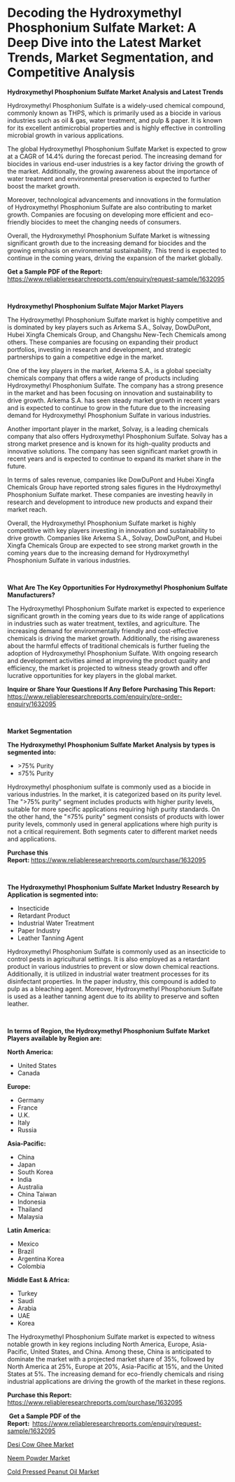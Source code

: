 <p><h1>Decoding the Hydroxymethyl Phosphonium Sulfate Market: A Deep Dive into the Latest Market Trends, Market Segmentation, and Competitive Analysis</h1></p><p><strong>Hydroxymethyl Phosphonium Sulfate Market Analysis and Latest Trends</strong></p>
<p><p>Hydroxymethyl Phosphonium Sulfate is a widely-used chemical compound, commonly known as THPS, which is primarily used as a biocide in various industries such as oil & gas, water treatment, and pulp & paper. It is known for its excellent antimicrobial properties and is highly effective in controlling microbial growth in various applications.</p><p>The global Hydroxymethyl Phosphonium Sulfate Market is expected to grow at a CAGR of 14.4% during the forecast period. The increasing demand for biocides in various end-user industries is a key factor driving the growth of the market. Additionally, the growing awareness about the importance of water treatment and environmental preservation is expected to further boost the market growth.</p><p>Moreover, technological advancements and innovations in the formulation of Hydroxymethyl Phosphonium Sulfate are also contributing to market growth. Companies are focusing on developing more efficient and eco-friendly biocides to meet the changing needs of consumers.</p><p>Overall, the Hydroxymethyl Phosphonium Sulfate Market is witnessing significant growth due to the increasing demand for biocides and the growing emphasis on environmental sustainability. This trend is expected to continue in the coming years, driving the expansion of the market globally.</p></p>
<p><strong>Get a Sample PDF of the Report:&nbsp;</strong> <a href="https://www.reliableresearchreports.com/enquiry/request-sample/1632095">https://www.reliableresearchreports.com/enquiry/request-sample/1632095</a></p>
<p>&nbsp;</p>
<p><strong>Hydroxymethyl Phosphonium Sulfate Major Market Players</strong></p>
<p><p>The Hydroxymethyl Phosphonium Sulfate market is highly competitive and is dominated by key players such as Arkema S.A., Solvay, DowDuPont, Hubei Xingfa Chemicals Group, and Changshu New-Tech Chemicals among others. These companies are focusing on expanding their product portfolios, investing in research and development, and strategic partnerships to gain a competitive edge in the market.</p><p>One of the key players in the market, Arkema S.A., is a global specialty chemicals company that offers a wide range of products including Hydroxymethyl Phosphonium Sulfate. The company has a strong presence in the market and has been focusing on innovation and sustainability to drive growth. Arkema S.A. has seen steady market growth in recent years and is expected to continue to grow in the future due to the increasing demand for Hydroxymethyl Phosphonium Sulfate in various industries.</p><p>Another important player in the market, Solvay, is a leading chemicals company that also offers Hydroxymethyl Phosphonium Sulfate. Solvay has a strong market presence and is known for its high-quality products and innovative solutions. The company has seen significant market growth in recent years and is expected to continue to expand its market share in the future.</p><p>In terms of sales revenue, companies like DowDuPont and Hubei Xingfa Chemicals Group have reported strong sales figures in the Hydroxymethyl Phosphonium Sulfate market. These companies are investing heavily in research and development to introduce new products and expand their market reach.</p><p>Overall, the Hydroxymethyl Phosphonium Sulfate market is highly competitive with key players investing in innovation and sustainability to drive growth. Companies like Arkema S.A., Solvay, DowDuPont, and Hubei Xingfa Chemicals Group are expected to see strong market growth in the coming years due to the increasing demand for Hydroxymethyl Phosphonium Sulfate in various industries.</p></p>
<p>&nbsp;</p>
<p><strong>What Are The Key Opportunities For Hydroxymethyl Phosphonium Sulfate Manufacturers?</strong></p>
<p><p>The Hydroxymethyl Phosphonium Sulfate market is expected to experience significant growth in the coming years due to its wide range of applications in industries such as water treatment, textiles, and agriculture. The increasing demand for environmentally friendly and cost-effective chemicals is driving the market growth. Additionally, the rising awareness about the harmful effects of traditional chemicals is further fueling the adoption of Hydroxymethyl Phosphonium Sulfate. With ongoing research and development activities aimed at improving the product quality and efficiency, the market is projected to witness steady growth and offer lucrative opportunities for key players in the global market.</p></p>
<p><strong>Inquire or Share Your Questions If Any Before Purchasing This Report:</strong> <a href="https://www.reliableresearchreports.com/enquiry/pre-order-enquiry/1632095">https://www.reliableresearchreports.com/enquiry/pre-order-enquiry/1632095</a></p>
<p>&nbsp;</p>
<p><strong>Market Segmentation</strong></p>
<p><strong>The Hydroxymethyl Phosphonium Sulfate Market Analysis by types is segmented into:</strong></p>
<p><ul><li>>75% Purity</li><li>≤75% Purity</li></ul></p>
<p><p>Hydroxymethyl phosphonium sulfate is commonly used as a biocide in various industries. In the market, it is categorized based on its purity level. The ">75% purity" segment includes products with higher purity levels, suitable for more specific applications requiring high purity standards. On the other hand, the "≤75% purity" segment consists of products with lower purity levels, commonly used in general applications where high purity is not a critical requirement. Both segments cater to different market needs and applications.</p></p>
<p><strong>Purchase this Report:&nbsp;</strong><a href="https://www.reliableresearchreports.com/purchase/1632095">https://www.reliableresearchreports.com/purchase/1632095</a></p>
<p>&nbsp;</p>
<p><strong>The Hydroxymethyl Phosphonium Sulfate Market Industry Research by Application is segmented into:</strong></p>
<p><ul><li>Insecticide</li><li>Retardant Product</li><li>Industrial Water Treatment</li><li>Paper Industry</li><li>Leather Tanning Agent</li></ul></p>
<p><p>Hydroxymethyl Phosphonium Sulfate is commonly used as an insecticide to control pests in agricultural settings. It is also employed as a retardant product in various industries to prevent or slow down chemical reactions. Additionally, it is utilized in industrial water treatment processes for its disinfectant properties. In the paper industry, this compound is added to pulp as a bleaching agent. Moreover, Hydroxymethyl Phosphonium Sulfate is used as a leather tanning agent due to its ability to preserve and soften leather.</p></p>
<p>&nbsp;</p>
<p><strong>In terms of Region, the Hydroxymethyl Phosphonium Sulfate Market Players available by Region are:</strong></p>
<p>
    <p> <strong> North America: </strong>
        <ul>
            <li>United States</li>
            <li>Canada</li>
        </ul>
        </p> 
    <p> <strong> Europe: </strong>
        <ul>
            <li>Germany</li>
            <li>France</li>
            <li>U.K.</li>
            <li>Italy</li>
            <li>Russia</li>
        </ul>
        </p> 
    <p> <strong> Asia-Pacific: </strong>
        <ul>
            <li>China</li>
            <li>Japan</li>
            <li>South Korea</li>
            <li>India</li>
            <li>Australia</li>
            <li>China Taiwan</li>
            <li>Indonesia</li>
            <li>Thailand</li>
            <li>Malaysia</li>
        </ul>
        </p> 
    <p> <strong> Latin America: </strong>
        <ul>
            <li>Mexico</li>
            <li>Brazil</li>
            <li>Argentina Korea</li>
            <li>Colombia</li>
        </ul>
        </p> 
    <p> <strong> Middle East & Africa: </strong>
        <ul>
            <li>Turkey</li>
            <li>Saudi</li>
            <li>Arabia</li>
            <li>UAE</li>
            <li>Korea</li>
        </ul>
    </p>
    </p>
<p><p>The Hydroxymethyl Phosphonium Sulfate market is expected to witness notable growth in key regions including North America, Europe, Asia-Pacific, United States, and China. Among these, China is anticipated to dominate the market with a projected market share of 35%, followed by North America at 25%, Europe at 20%, Asia-Pacific at 15%, and the United States at 5%. The increasing demand for eco-friendly chemicals and rising industrial applications are driving the growth of the market in these regions.</p></p>
<p><strong>Purchase this Report: </strong><a href="https://www.reliableresearchreports.com/purchase/1632095">https://www.reliableresearchreports.com/purchase/1632095</a></p>
<p>&nbsp;<strong>Get a Sample PDF of the Report:&nbsp;&nbsp;</strong><a href="https://www.reliableresearchreports.com/enquiry/request-sample/1632095">https://www.reliableresearchreports.com/enquiry/request-sample/1632095</a></p>
<p><strong></strong></p>
<p><p><a href="https://github.com/wusalecollins540tpqoz/Market-Research-Report-List-1/blob/main/desi-cow-ghee-market.md">Desi Cow Ghee Market</a></p><p><a href="https://github.com/kathiaseamanalvaradovlprc2h/Market-Research-Report-List-1/blob/main/neem-powder-market.md">Neem Powder Market</a></p><p><a href="https://github.com/pjcfca/Market-Research-Report-List-1/blob/main/cold-pressed-peanut-oil-market.md">Cold Pressed Peanut Oil Market</a></p></p>